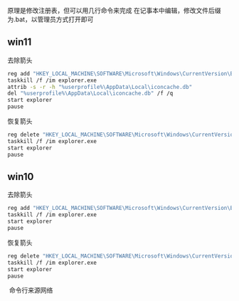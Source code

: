 原理是修改注册表，但可以用几行命令来完成
在记事本中编辑，修改文件后缀为.bat，以管理员方式打开即可
## win11
去除箭头
```bash
reg add "HKEY_LOCAL_MACHINE\SOFTWARE\Microsoft\Windows\CurrentVersion\Explorer\Shell Icons" /v 29 /d "%systemroot%\system32\imageres.dll,197" /t reg_sz /f
taskkill /f /im explorer.exe
attrib -s -r -h "%userprofile%\AppData\Local\iconcache.db"
del "%userprofile%\AppData\Local\iconcache.db" /f /q
start explorer
pause
```
恢复箭头
```bash
reg delete "HKEY_LOCAL_MACHINE\SOFTWARE\Microsoft\Windows\CurrentVersion\Explorer\Shell Icons" /v 29 /f
taskkill /f /im explorer.exe
start explorer
pause
```
## win10
去除箭头
```bash
reg add "HKEY_LOCAL_MACHINE\SOFTWARE\Microsoft\Windows\CurrentVersion\Explorer\Shell Icons" /v 29 /d "%systemroot%\system32\imageres.dll,197" /t reg_sz /f
taskkill /f /im explorer.exe
start explorer
pause
```
恢复箭头
```bash
reg delete "HKEY_LOCAL_MACHINE\SOFTWARE\Microsoft\Windows\CurrentVersion\Explorer\Shell Icons" /v 29 /f
taskkill /f /im explorer.exe
start explorer
pause
```

​
命令行来源网络
